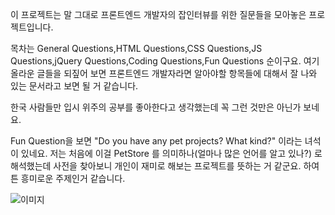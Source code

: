 이 프로젝트는 말 그대로 프론트엔드 개발자의 잡인터뷰를 위한 질문들을 모아놓은 프로젝트입니다.

목차는 General Questions,HTML Questions,CSS Questions,JS Questions,jQuery Questions,Coding Questions,Fun Questions 순이구요. 여기 올라운 글들을 되짚어 보면 프론트엔드 개발자라면 알아야할 항목들에 대해서 잘 나와 있는 문서라고 보면 될 거 같습니다.

한국 사람들만 입시 위주의 공부를 좋아한다고 생각했는데 꼭 그런 것만은 아닌가 보네요.

Fun Question을 보면 "Do you have any pet projects? What kind?" 이라는  녀석이 있네요. 저는 처음에 이걸 PetStore 를 의미하나(얼마나 많은 언어를 알고 있나?) 로 해석했는데 사전을 찾아보니 개인이 재미로 해보는 프로젝트를 뜻하는 거 같군요. 하여튼 흥미로운 주제인거 같습니다.

![이미지](../master/img/001-04.png)
